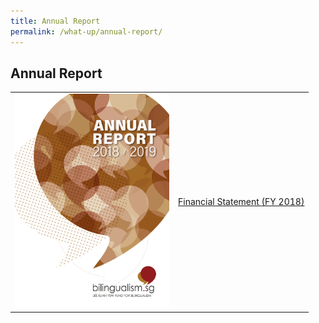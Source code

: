 ```yaml
---
title: Annual Report
permalink: /what-up/annual-report/
---
```

## Annual Report
<table border="0">
 <tr>
   <td>
   <img src="/images/Cover-FY2018.jpg" style="cursor:pointer;float:left;width:247px;height:345px"> 
   </td>
   <td>
     <a href="#" target="_blank">Financial Statement (FY 2018)</a>
   </td>
 </tr>
</table>


